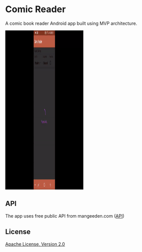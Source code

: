 # Comic Reader
A comic book reader Android app built using MVP architecture.

<img src="https://github.com/hemendra-sharma/ComicReader/blob/master/gif/recording.gif?raw=true" width="247" height="503"/>

## API
The app uses free public API from mangeeden.com ([API](https://www.mangaeden.com/api/))

## License
[Apache License, Version 2.0](https://www.apache.org/licenses/LICENSE-2.0)
